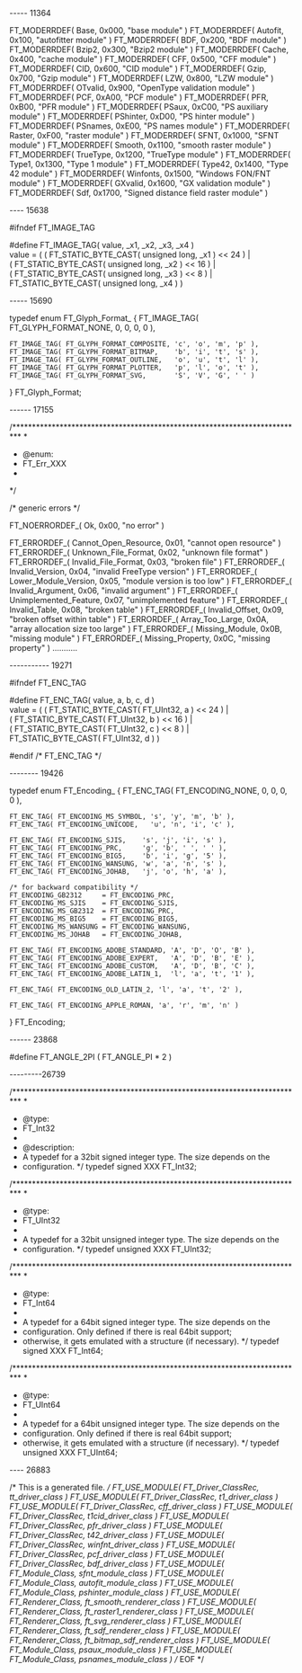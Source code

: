 
----- 11364


  FT_MODERRDEF( Base,      0x000, "base module" )
  FT_MODERRDEF( Autofit,   0x100, "autofitter module" )
  FT_MODERRDEF( BDF,       0x200, "BDF module" )
  FT_MODERRDEF( Bzip2,     0x300, "Bzip2 module" )
  FT_MODERRDEF( Cache,     0x400, "cache module" )
  FT_MODERRDEF( CFF,       0x500, "CFF module" )
  FT_MODERRDEF( CID,       0x600, "CID module" )
  FT_MODERRDEF( Gzip,      0x700, "Gzip module" )
  FT_MODERRDEF( LZW,       0x800, "LZW module" )
  FT_MODERRDEF( OTvalid,   0x900, "OpenType validation module" )
  FT_MODERRDEF( PCF,       0xA00, "PCF module" )
  FT_MODERRDEF( PFR,       0xB00, "PFR module" )
  FT_MODERRDEF( PSaux,     0xC00, "PS auxiliary module" )
  FT_MODERRDEF( PShinter,  0xD00, "PS hinter module" )
  FT_MODERRDEF( PSnames,   0xE00, "PS names module" )
  FT_MODERRDEF( Raster,    0xF00, "raster module" )
  FT_MODERRDEF( SFNT,     0x1000, "SFNT module" )
  FT_MODERRDEF( Smooth,   0x1100, "smooth raster module" )
  FT_MODERRDEF( TrueType, 0x1200, "TrueType module" )
  FT_MODERRDEF( Type1,    0x1300, "Type 1 module" )
  FT_MODERRDEF( Type42,   0x1400, "Type 42 module" )
  FT_MODERRDEF( Winfonts, 0x1500, "Windows FON/FNT module" )
  FT_MODERRDEF( GXvalid,  0x1600, "GX validation module" )
  FT_MODERRDEF( Sdf,      0x1700, "Signed distance field raster module" )

---- 15638

#ifndef FT_IMAGE_TAG

#define FT_IMAGE_TAG( value, _x1, _x2, _x3, _x4 )                         \
          value = ( ( FT_STATIC_BYTE_CAST( unsigned long, _x1 ) << 24 ) | \
                    ( FT_STATIC_BYTE_CAST( unsigned long, _x2 ) << 16 ) | \
                    ( FT_STATIC_BYTE_CAST( unsigned long, _x3 ) << 8  ) | \
                      FT_STATIC_BYTE_CAST( unsigned long, _x4 )         )

----- 15690

  typedef enum  FT_Glyph_Format_
  {
    FT_IMAGE_TAG( FT_GLYPH_FORMAT_NONE, 0, 0, 0, 0 ),

    FT_IMAGE_TAG( FT_GLYPH_FORMAT_COMPOSITE, 'c', 'o', 'm', 'p' ),
    FT_IMAGE_TAG( FT_GLYPH_FORMAT_BITMAP,    'b', 'i', 't', 's' ),
    FT_IMAGE_TAG( FT_GLYPH_FORMAT_OUTLINE,   'o', 'u', 't', 'l' ),
    FT_IMAGE_TAG( FT_GLYPH_FORMAT_PLOTTER,   'p', 'l', 'o', 't' ),
    FT_IMAGE_TAG( FT_GLYPH_FORMAT_SVG,       'S', 'V', 'G', ' ' )

  } FT_Glyph_Format;

------ 17155

  /**************************************************************************
   *
   * @enum:
   *   FT_Err_XXX
   *
   */

  /* generic errors */

  FT_NOERRORDEF_( Ok,                                        0x00,
                  "no error" )

  FT_ERRORDEF_( Cannot_Open_Resource,                        0x01,
                "cannot open resource" )
  FT_ERRORDEF_( Unknown_File_Format,                         0x02,
                "unknown file format" )
  FT_ERRORDEF_( Invalid_File_Format,                         0x03,
                "broken file" )
  FT_ERRORDEF_( Invalid_Version,                             0x04,
                "invalid FreeType version" )
  FT_ERRORDEF_( Lower_Module_Version,                        0x05,
                "module version is too low" )
  FT_ERRORDEF_( Invalid_Argument,                            0x06,
                "invalid argument" )
  FT_ERRORDEF_( Unimplemented_Feature,                       0x07,
                "unimplemented feature" )
  FT_ERRORDEF_( Invalid_Table,                               0x08,
                "broken table" )
  FT_ERRORDEF_( Invalid_Offset,                              0x09,
                "broken offset within table" )
  FT_ERRORDEF_( Array_Too_Large,                             0x0A,
                "array allocation size too large" )
  FT_ERRORDEF_( Missing_Module,                              0x0B,
                "missing module" )
  FT_ERRORDEF_( Missing_Property,                            0x0C,
                "missing property" )
...........

----------- 19271

#ifndef FT_ENC_TAG

#define FT_ENC_TAG( value, a, b, c, d )                             \
          value = ( ( FT_STATIC_BYTE_CAST( FT_UInt32, a ) << 24 ) | \
                    ( FT_STATIC_BYTE_CAST( FT_UInt32, b ) << 16 ) | \
                    ( FT_STATIC_BYTE_CAST( FT_UInt32, c ) <<  8 ) | \
                      FT_STATIC_BYTE_CAST( FT_UInt32, d )         )

#endif /* FT_ENC_TAG */


-------- 19426

  typedef enum  FT_Encoding_
  {
    FT_ENC_TAG( FT_ENCODING_NONE, 0, 0, 0, 0 ),

    FT_ENC_TAG( FT_ENCODING_MS_SYMBOL, 's', 'y', 'm', 'b' ),
    FT_ENC_TAG( FT_ENCODING_UNICODE,   'u', 'n', 'i', 'c' ),

    FT_ENC_TAG( FT_ENCODING_SJIS,    's', 'j', 'i', 's' ),
    FT_ENC_TAG( FT_ENCODING_PRC,     'g', 'b', ' ', ' ' ),
    FT_ENC_TAG( FT_ENCODING_BIG5,    'b', 'i', 'g', '5' ),
    FT_ENC_TAG( FT_ENCODING_WANSUNG, 'w', 'a', 'n', 's' ),
    FT_ENC_TAG( FT_ENCODING_JOHAB,   'j', 'o', 'h', 'a' ),

    /* for backward compatibility */
    FT_ENCODING_GB2312     = FT_ENCODING_PRC,
    FT_ENCODING_MS_SJIS    = FT_ENCODING_SJIS,
    FT_ENCODING_MS_GB2312  = FT_ENCODING_PRC,
    FT_ENCODING_MS_BIG5    = FT_ENCODING_BIG5,
    FT_ENCODING_MS_WANSUNG = FT_ENCODING_WANSUNG,
    FT_ENCODING_MS_JOHAB   = FT_ENCODING_JOHAB,

    FT_ENC_TAG( FT_ENCODING_ADOBE_STANDARD, 'A', 'D', 'O', 'B' ),
    FT_ENC_TAG( FT_ENCODING_ADOBE_EXPERT,   'A', 'D', 'B', 'E' ),
    FT_ENC_TAG( FT_ENCODING_ADOBE_CUSTOM,   'A', 'D', 'B', 'C' ),
    FT_ENC_TAG( FT_ENCODING_ADOBE_LATIN_1,  'l', 'a', 't', '1' ),

    FT_ENC_TAG( FT_ENCODING_OLD_LATIN_2, 'l', 'a', 't', '2' ),

    FT_ENC_TAG( FT_ENCODING_APPLE_ROMAN, 'a', 'r', 'm', 'n' )
  } FT_Encoding;

------ 23868

#define FT_ANGLE_2PI  ( FT_ANGLE_PI * 2 )


---------26739

  /**************************************************************************
   *
   * @type:
   *   FT_Int32
   *
   * @description:
   *   A typedef for a 32bit signed integer type.  The size depends on the
   *   configuration.
   */
  typedef signed XXX  FT_Int32;


  /**************************************************************************
   *
   * @type:
   *   FT_UInt32
   *
   *   A typedef for a 32bit unsigned integer type.  The size depends on the
   *   configuration.
   */
  typedef unsigned XXX  FT_UInt32;


  /**************************************************************************
   *
   * @type:
   *   FT_Int64
   *
   *   A typedef for a 64bit signed integer type.  The size depends on the
   *   configuration.  Only defined if there is real 64bit support;
   *   otherwise, it gets emulated with a structure (if necessary).
   */
  typedef signed XXX  FT_Int64;


  /**************************************************************************
   *
   * @type:
   *   FT_UInt64
   *
   *   A typedef for a 64bit unsigned integer type.  The size depends on the
   *   configuration.  Only defined if there is real 64bit support;
   *   otherwise, it gets emulated with a structure (if necessary).
   */
  typedef unsigned XXX  FT_UInt64;

---- 26883

/* This is a generated file. */
FT_USE_MODULE( FT_Driver_ClassRec, tt_driver_class )
FT_USE_MODULE( FT_Driver_ClassRec, t1_driver_class )
FT_USE_MODULE( FT_Driver_ClassRec, cff_driver_class )
FT_USE_MODULE( FT_Driver_ClassRec, t1cid_driver_class )
FT_USE_MODULE( FT_Driver_ClassRec, pfr_driver_class )
FT_USE_MODULE( FT_Driver_ClassRec, t42_driver_class )
FT_USE_MODULE( FT_Driver_ClassRec, winfnt_driver_class )
FT_USE_MODULE( FT_Driver_ClassRec, pcf_driver_class )
FT_USE_MODULE( FT_Driver_ClassRec, bdf_driver_class )
FT_USE_MODULE( FT_Module_Class, sfnt_module_class )
FT_USE_MODULE( FT_Module_Class, autofit_module_class )
FT_USE_MODULE( FT_Module_Class, pshinter_module_class )
FT_USE_MODULE( FT_Renderer_Class, ft_smooth_renderer_class )
FT_USE_MODULE( FT_Renderer_Class, ft_raster1_renderer_class )
FT_USE_MODULE( FT_Renderer_Class, ft_svg_renderer_class )
FT_USE_MODULE( FT_Renderer_Class, ft_sdf_renderer_class )
FT_USE_MODULE( FT_Renderer_Class, ft_bitmap_sdf_renderer_class )
FT_USE_MODULE( FT_Module_Class, psaux_module_class )
FT_USE_MODULE( FT_Module_Class, psnames_module_class )
/* EOF */



